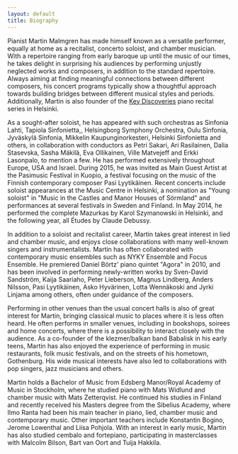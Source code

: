 ```yaml
---
layout: default
title: Biography
---
```


Pianist Martin Malmgren has made himself known as a versatile performer, equally at home as a recitalist, concerto soloist, and chamber musician. With a repertoire ranging from early baroque up until the music of our times, he takes delight in surprising his audiences by performing unjustly neglected works and composers, in addition to the standard repertoire. Always aiming at finding meaningful connections between different composers, his concert programs typically show a thoughtful approach towards building bridges between different musical styles and periods. Additionally, Martin is also founder of the [Key Discoveries](https://www.facebook.com/keydiscoveries/) piano recital series in Helsinki.

  

As a sought-after soloist, he has appeared with such orchestras as Sinfonia Lahti, Tapiola Sinfonietta,, Helsingborg Symphony Orchestra, Oulu Sinfonia, Jyväskylä Sinfonia, Mikkelin Kaupunginorkesteri, Helsinki Sinfonietta and others, in collaboration with conductors as Petri Sakari, Ari Rasilainen, Dalia Stasevska, Sasha Mäkilä, Eva Ollikainen, Ville Matvejeff and Erkki Lasonpalo, to mention a few. He has performed extensively throughout Europe, USA and Israel. During 2015, he was invited as Main Guest Artist at the Pasimusic Festival in Kuopio, a festival focusing on the music of the Finnish contemporary composer Pasi Lyytikäinen. Recent concerts include soloist appearances at the Music Centre in Helsinki, a nomination as "Young soloist" in "Music in the Castles and Manor Houses of Sörmland" and performances at several festivals in Sweden and Finland. In May 2014, he performed the complete Mazurkas by Karol Szymanowski in Helsinki, and the following year, all Études by Claude Debussy.

  
  

In addition to a soloist and recitalist career, Martin takes great interest in lied and chamber music, and enjoys close collaborations with many well-known singers and instrumentalists. Martin has often collaborated with contemporary music ensembles such as NYKY Ensemble and Focus Ensemble. He premiered Daniel Börtz' piano quintet "Agora" in 2010, and has been involved in performing newly-written works by Sven-David Sandström, Kaija Saariaho, Peter Lieberson, Magnus Lindberg, Anders Nilsson, Pasi Lyytikäinen,  Asko Hyvärinen, Lotta Wennäkoski and Jyrki Linjama among others, often under guidance of the composers.
  

  

Performing in other venues than the usual concert halls is also of great interest for Martin, bringing classical music to places where it is less often heard. He often performs in smaller venues, including in bookshops, soirees and home concerts, where there is a possibility to interact closely with the audience. As a co-founder of the klezmer/balkan band Babalisk in his early teens, Martin has also enjoyed the experience of performing in music restaurants, folk music festivals, and on the streets of his hometown, Gothenburg. His wide musical interests have also led to collaborations with pop singers, jazz musicians and others.


  
  
Martin holds a Bachelor of Music from Edsberg Manor/Royal Academy of Music in Stockholm, where he studied piano with Mats Widlund and chamber music with Mats Zetterqvist. He continued his studies in Finland and recently received his Masters degree from the Sibelius Academy, where Ilmo Ranta had been his main teacher in piano, lied, chamber music and contemporary music. Other important teachers include Konstantin Bogino, Jerome Lowenthal and Liisa Pohjola. With an interest in early music, Martin has also studied cembalo and fortepiano, participating in masterclasses with Malcolm Bilson, Bart van Oort and Tuija Hakkila.

